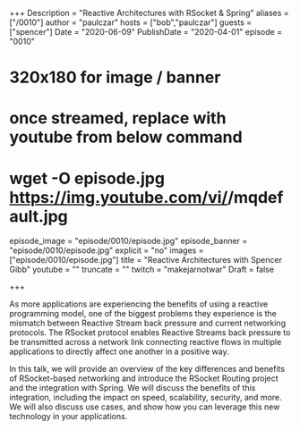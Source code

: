 +++
Description = "Reactive Architectures with RSocket & Spring"
aliases = ["/0010"]
author = "paulczar"
hosts = ["bob","paulczar"]
guests = ["spencer"]
Date = "2020-06-09"
PublishDate = "2020-04-01"
episode = "0010"
# 320x180 for image / banner
# once streamed, replace with youtube from below command
# wget -O episode.jpg https://img.youtube.com/vi/<youtube-id>/mqdefault.jpg
episode_image = "episode/0010/episode.jpg"
episode_banner = "episode/0010/episode.jpg"
explicit = "no"
images = ["episode/0010/episode.jpg"]
title = "Reactive Architectures with Spencer Gibb"
youtube = ""
truncate = ""
twitch = "makejarnotwar"
Draft = false

+++

As more applications are experiencing the benefits of using a reactive programming model, one of the biggest problems they experience is the mismatch between Reactive Stream back pressure and current networking protocols. The RSocket protocol enables Reactive Streams back pressure to be transmitted across a network link connecting reactive flows in multiple applications to directly affect one another in a positive way.

In this talk, we will provide an overview of the key differences and benefits of RSocket-based networking and introduce the RSocket Routing project and the integration with Spring. We will discuss the benefits of this integration, including the impact on speed, scalability, security, and more. We will also discuss use cases, and show how you can leverage this new technology in your applications.
